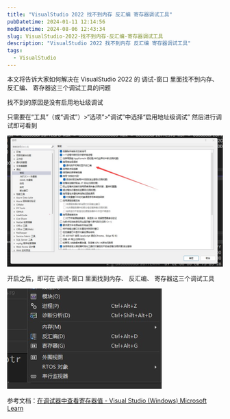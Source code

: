 ```yaml
---
title: "VisualStudio 2022 找不到内存 反汇编 寄存器调试工具"
pubDatetime: 2024-01-11 12:14:56
modDatetime: 2024-08-06 12:43:34
slug: VisualStudio-2022-找不到内存-反汇编-寄存器调试工具
description: "VisualStudio 2022 找不到内存 反汇编 寄存器调试工具"
tags:
  - VisualStudio
---
```





本文将告诉大家如何解决在 VisualStudio 2022 的 调试-窗口 里面找不到内存、 反汇编、 寄存器这三个调试工具的问题

<!--more-->


<!-- CreateTime:2024/1/11 20:14:56 -->

<!-- 发布 -->
<!-- 博客 -->

找不到的原因是没有启用地址级调试

只需要在“工具”（或“调试”）>“选项”>“调试”中选择“启用地址级调试” 然后进行调试即可看到

<!-- ![](images/img-VisualStudio 2022 找不到内存 反汇编 寄存器调试工具1.png) -->
![](images/img-modify-895e681c8c9c02fa456bf362970a7559.jpg)

开启之后，即可在 调试-窗口 里面找到内存、 反汇编、 寄存器这三个调试工具

<!-- ![](images/img-VisualStudio 2022 找不到内存 反汇编 寄存器调试工具0.png) -->

![](images/img-modify-2d6751d33e38dacabff0913faee8a22e.jpg)

参考文档：[在调试器中查看寄存器值 - Visual Studio (Windows) Microsoft Learn](https://learn.microsoft.com/zh-cn/visualstudio/debugger/how-to-use-the-registers-window?view=vs-2022 )
